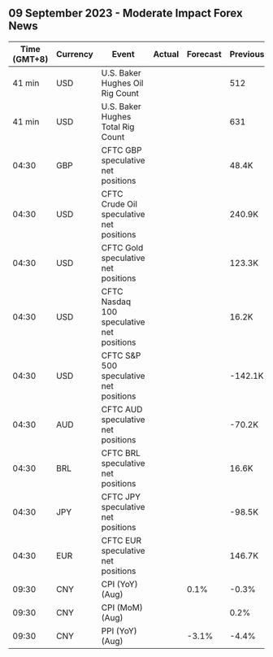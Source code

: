 ## 09 September 2023 - Moderate Impact Forex News

| Time (GMT+8) | Currency | Event | Actual | Forecast | Previous |
|------|----------|-------|--------|----------|----------|
| 41 min | USD | U.S. Baker Hughes Oil Rig Count |  |  | 512 |
| 41 min | USD | U.S. Baker Hughes Total Rig Count |  |  | 631 |
| 04:30 | GBP | CFTC GBP speculative net positions |  |  | 48.4K |
| 04:30 | USD | CFTC Crude Oil speculative net positions |  |  | 240.9K |
| 04:30 | USD | CFTC Gold speculative net positions |  |  | 123.3K |
| 04:30 | USD | CFTC Nasdaq 100 speculative net positions |  |  | 16.2K |
| 04:30 | USD | CFTC S&P 500 speculative net positions |  |  | -142.1K |
| 04:30 | AUD | CFTC AUD speculative net positions |  |  | -70.2K |
| 04:30 | BRL | CFTC BRL speculative net positions |  |  | 16.6K |
| 04:30 | JPY | CFTC JPY speculative net positions |  |  | -98.5K |
| 04:30 | EUR | CFTC EUR speculative net positions |  |  | 146.7K |
| 09:30 | CNY | CPI (YoY) (Aug) |  | 0.1% | -0.3% |
| 09:30 | CNY | CPI (MoM) (Aug) |  |  | 0.2% |
| 09:30 | CNY | PPI (YoY) (Aug) |  | -3.1% | -4.4% |
